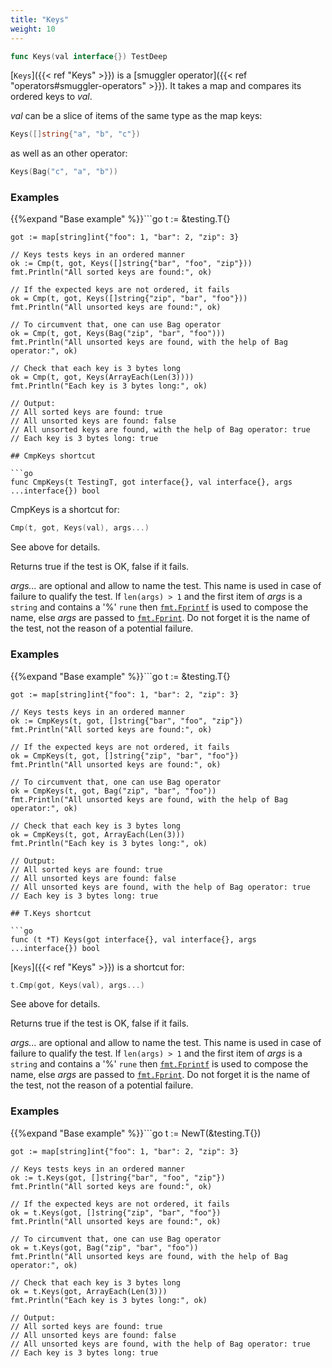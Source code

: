 ```yaml
---
title: "Keys"
weight: 10
---
```


```go
func Keys(val interface{}) TestDeep
```

[`Keys`]({{< ref "Keys" >}}) is a [smuggler operator]({{< ref "operators#smuggler-operators" >}}). It takes a map and compares its
ordered keys to *val*.

*val* can be a slice of items of the same type as the map keys:
```go
Keys([]string{"a", "b", "c"})
```
as well as an other operator:
```go
Keys(Bag("c", "a", "b"))
```


### Examples

{{%expand "Base example" %}}```go
	t := &testing.T{}

	got := map[string]int{"foo": 1, "bar": 2, "zip": 3}

	// Keys tests keys in an ordered manner
	ok := Cmp(t, got, Keys([]string{"bar", "foo", "zip"}))
	fmt.Println("All sorted keys are found:", ok)

	// If the expected keys are not ordered, it fails
	ok = Cmp(t, got, Keys([]string{"zip", "bar", "foo"}))
	fmt.Println("All unsorted keys are found:", ok)

	// To circumvent that, one can use Bag operator
	ok = Cmp(t, got, Keys(Bag("zip", "bar", "foo")))
	fmt.Println("All unsorted keys are found, with the help of Bag operator:", ok)

	// Check that each key is 3 bytes long
	ok = Cmp(t, got, Keys(ArrayEach(Len(3))))
	fmt.Println("Each key is 3 bytes long:", ok)

	// Output:
	// All sorted keys are found: true
	// All unsorted keys are found: false
	// All unsorted keys are found, with the help of Bag operator: true
	// Each key is 3 bytes long: true

```{{% /expand%}}
## CmpKeys shortcut

```go
func CmpKeys(t TestingT, got interface{}, val interface{}, args ...interface{}) bool
```

CmpKeys is a shortcut for:

```go
Cmp(t, got, Keys(val), args...)
```

See above for details.

Returns true if the test is OK, false if it fails.

*args...* are optional and allow to name the test. This name is
used in case of failure to qualify the test. If `len(args) > 1` and
the first item of *args* is a `string` and contains a '%' `rune` then
[`fmt.Fprintf`](https://golang.org/pkg/fmt/#Fprintf) is used to compose the name, else *args* are passed to
[`fmt.Fprint`](https://golang.org/pkg/fmt/#Fprint). Do not forget it is the name of the test, not the
reason of a potential failure.


### Examples

{{%expand "Base example" %}}```go
	t := &testing.T{}

	got := map[string]int{"foo": 1, "bar": 2, "zip": 3}

	// Keys tests keys in an ordered manner
	ok := CmpKeys(t, got, []string{"bar", "foo", "zip"})
	fmt.Println("All sorted keys are found:", ok)

	// If the expected keys are not ordered, it fails
	ok = CmpKeys(t, got, []string{"zip", "bar", "foo"})
	fmt.Println("All unsorted keys are found:", ok)

	// To circumvent that, one can use Bag operator
	ok = CmpKeys(t, got, Bag("zip", "bar", "foo"))
	fmt.Println("All unsorted keys are found, with the help of Bag operator:", ok)

	// Check that each key is 3 bytes long
	ok = CmpKeys(t, got, ArrayEach(Len(3)))
	fmt.Println("Each key is 3 bytes long:", ok)

	// Output:
	// All sorted keys are found: true
	// All unsorted keys are found: false
	// All unsorted keys are found, with the help of Bag operator: true
	// Each key is 3 bytes long: true

```{{% /expand%}}
## T.Keys shortcut

```go
func (t *T) Keys(got interface{}, val interface{}, args ...interface{}) bool
```

[`Keys`]({{< ref "Keys" >}}) is a shortcut for:

```go
t.Cmp(got, Keys(val), args...)
```

See above for details.

Returns true if the test is OK, false if it fails.

*args...* are optional and allow to name the test. This name is
used in case of failure to qualify the test. If `len(args) > 1` and
the first item of *args* is a `string` and contains a '%' `rune` then
[`fmt.Fprintf`](https://golang.org/pkg/fmt/#Fprintf) is used to compose the name, else *args* are passed to
[`fmt.Fprint`](https://golang.org/pkg/fmt/#Fprint). Do not forget it is the name of the test, not the
reason of a potential failure.


### Examples

{{%expand "Base example" %}}```go
	t := NewT(&testing.T{})

	got := map[string]int{"foo": 1, "bar": 2, "zip": 3}

	// Keys tests keys in an ordered manner
	ok := t.Keys(got, []string{"bar", "foo", "zip"})
	fmt.Println("All sorted keys are found:", ok)

	// If the expected keys are not ordered, it fails
	ok = t.Keys(got, []string{"zip", "bar", "foo"})
	fmt.Println("All unsorted keys are found:", ok)

	// To circumvent that, one can use Bag operator
	ok = t.Keys(got, Bag("zip", "bar", "foo"))
	fmt.Println("All unsorted keys are found, with the help of Bag operator:", ok)

	// Check that each key is 3 bytes long
	ok = t.Keys(got, ArrayEach(Len(3)))
	fmt.Println("Each key is 3 bytes long:", ok)

	// Output:
	// All sorted keys are found: true
	// All unsorted keys are found: false
	// All unsorted keys are found, with the help of Bag operator: true
	// Each key is 3 bytes long: true

```{{% /expand%}}

